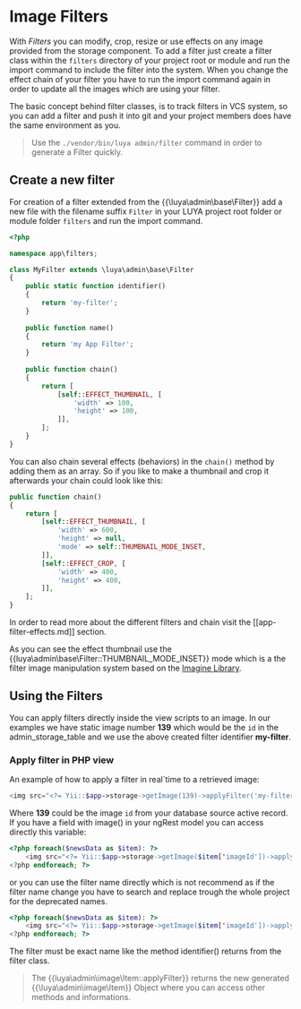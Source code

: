 # Image Filters

With *Filters* you can modify, crop, resize or use effects on any image provided from the storage component. To add a filter just create a filter class within the `filters` directory of your project root or module and run the import command to include the filter into the system. When you change the effect chain of your filter you have to run the import command again in order to update all the images which are using your filter.

The basic concept behind filter classes, is to track filters in VCS system, so you can add a filter and push it into git and your project members does have the same environment as you.

> Use the `./vendor/bin/luya admin/filter` command in order to generate a Filter quickly.

## Create a new filter

For creation of a filter extended from the {{\luya\admin\base\Filter}} add a new file with the filename suffix `Filter` in your LUYA project root folder or module folder `filters` and run the import command.

```php
<?php

namespace app\filters;

class MyFilter extends \luya\admin\base\Filter
{    
    public static function identifier()
    {
        return 'my-filter';
    }
    
    public function name()
    {
        return 'my App Filter';
    }
    
    public function chain()
    {
        return [
            [self::EFFECT_THUMBNAIL, [
                'width' => 100,
                'height' => 100,
            ]],
        ];
    }
}
```

You can also chain several effects (behaviors) in the `chain()` method by adding them as an array. So if you like to make a thumbnail and crop it afterwards your chain could look like this:

```php
public function chain()
{
    return [
        [self::EFFECT_THUMBNAIL, [
            'width' => 600,
            'height' => null,
            'mode' => self::THUMBNAIL_MODE_INSET,
        ]],
        [self::EFFECT_CROP, [
            'width' => 400,
            'height' => 400,
        ]],
    ];
}
```

In order to read more about the different filters and chain visit the [[app-filter-effects.md]] section.

As you can see the effect thumbnail use the {{luya\admin\base\Filter::THUMBNAIL_MODE_INSET}} mode which is a the filter image manipulation system based on the [Imagine Library](https://github.com/avalanche123/Imagine).

## Using the Filters

You can apply filters directly inside the view scripts to an image. In our examples we have static image number **139** which would be the `id` in the admin_storage_table and we use the above created filter identifier **my-filter**.

### Apply filter in PHP view

An example of how to apply a filter in real`time to a retrieved image:

```php
<img src="<?= Yii::$app->storage->getImage(139)->applyFilter('my-filter')->source; ?>" border="0" />
```

Where **139** could be the image `id` from your database source active record. If you have a field with image() in your ngRest model you can access directly this variable:

```php
<?php foreach($newsData as $item): ?>
    <img src="<?= Yii::$app->storage->getImage($item['imageId'])->applyFilter(\app\filters\MyFilter::identifier())->source; ?>" border="0" />
<?php endforeach; ?>
```

or you can use the filter name directly which is not recommend as if the filter name change you have to search and replace trough the whole project for the deprecated names.

```php
<?php foreach($newsData as $item): ?>
    <img src="<?= Yii::$app->storage->getImage($item['imageId'])->applyFilter('my-filter')->source; ?>" border="0" />
<?php endforeach; ?>
```

The filter must be exact name like the method identifier() returns from the filter class.

> The {{luya\admin\image\Item::applyFilter}} returns the new generated {{\luya\admin\image\Item}} Object where you can access other methods and informations.
